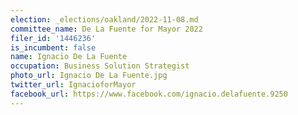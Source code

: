 ```yaml
---
election: _elections/oakland/2022-11-08.md
committee_name: De La Fuente for Mayor 2022
filer_id: '1446236'
is_incumbent: false
name: Ignacio De La Fuente
occupation: Business Solution Strategist
photo_url: Ignacio De La Fuente.jpg
twitter_url: IgnacioforMayor
facebook_url: https://www.facebook.com/ignacio.delafuente.9250
---
```


